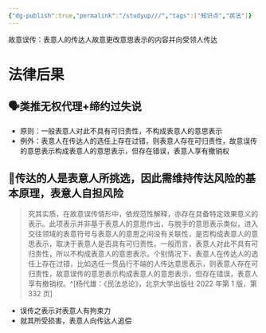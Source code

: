 ```yaml
---
{"dg-publish":true,"permalink":"/studyup///","tags":["知识点","民法"]}
---
```


故意误传：表意人的传达人故意更改意思表示的内容并向受领人传达
# 法律后果
## 🗣️类推无权代理+缔约过失说
- 原则：一般表意人对此不具有可归责性，不构成表意人的意思表示
- 例外：表意人在传达人的选任上存在过错，则表意人存在可归责性，故意误传的意思表示构成表意人的意思表示，但存在错误，表意人享有撤销权
## 🐨传达的人是表意人所挑选，因此需维持传达风险的基本原理，表意人自担风险
>究其实质，在故意误传情形中，依规范性解释，亦存在具备特定效果意义的表示。此项表示并非基于表意人的意思作出，与脱手的意思表示类似，进入交往领域的表意符号与表意人的意思之间没有关联性，是否构成表意人的意思表示，取决于表意人是否具有可归责性。一般而言，表意人对此不具有可归责性，所以不构成表意人的意思表示。个别情况下，表意人在传达人的选任上存在过错，比如选任一贯品行不端的人传达意思表示，则表意人存在可归责性，故意误传的意思表示构成表意人的意思表示，但存在错误，表意人享有撤销权。^[杨代雄：《民法总论》，北京大学出版社 2022 年第 1 版，第 332 页]
- 误传之表示对表意人有拘束力
- 就其所受损害，表意人向传达人追偿